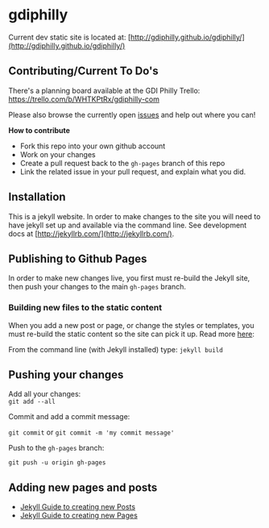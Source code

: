 # gdiphilly

Current dev static site is located at:
[http://gdiphilly.github.io/gdiphilly/](http://gdiphilly.github.io/gdiphilly/)

## Contributing/Current To Do's

There's a planning board available at the GDI Philly Trello:
https://trello.com/b/WHTKPtRx/gdiphilly-com

Please also browse the currently open [issues](https://github.com/gdiphilly/gdiphilly/issues) and help out where you can!

**How to contribute**
- Fork this repo into your own github account
- Work on your changes
- Create a pull request back to the `gh-pages` branch of this repo
- Link the related issue in your pull request, and explain what you did.

## Installation

This is a jekyll website. In order to make changes to the site you will need to have jekyll set up and available via the command line.
See development docs at [http://jekyllrb.com/](http://jekyllrb.com/).


## Publishing to Github Pages

In order to make new changes live, you first must re-build the Jekyll site, then push your changes to the main `gh-pages` branch.
### Building new files to the static content

When you add a new post or page, or change the styles or templates, you must re-build the static content so the site can pick it up.
Read more [here](http://jekyllrb.com/docs/usage/):  

From the command line (with Jekyll installed) type:
`jekyll build`


## Pushing your changes

Add all your changes:  
`git add --all`

Commit and add a commit message:

`git commit` or `git commit -m 'my commit message'`

Push to the `gh-pages` branch:

`git push -u origin gh-pages`

## Adding new pages and posts

- [Jekyll Guide to creating new Posts](http://jekyllrb.com/docs/posts/)
- [Jekyll Guide to creating new Pages](http://jekyllrb.com/docs/pages/)
